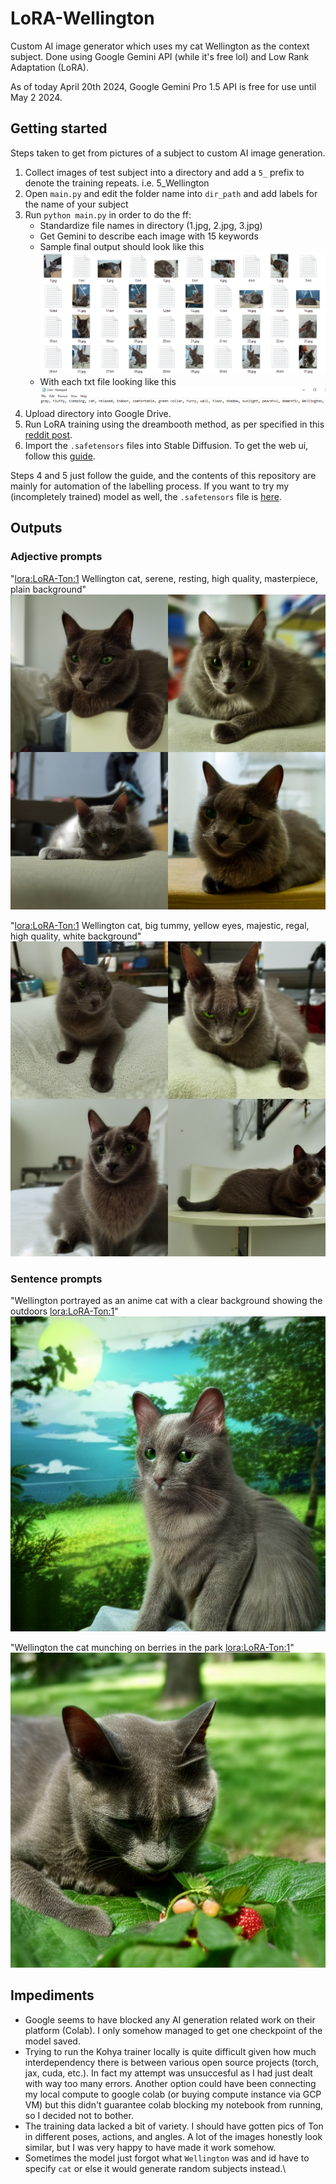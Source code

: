 # LoRA-Wellington
Custom AI image generator which uses my cat Wellington as the context subject. Done using Google Gemini API (while it's free lol) and Low Rank Adaptation (LoRA).

As of today April 20th 2024, Google Gemini Pro 1.5 API is free for use until May 2 2024.

## Getting started

Steps taken to get from pictures of a subject to custom AI image generation.

1. Collect images of test subject into a directory and add a `5_` prefix to denote the training repeats. i.e. 5_Wellington
2. Open `main.py` and edit the folder name into `dir_path` and add labels for the name of your subject
3. Run `python main.py` in order to do the ff:
    - Standardize file names in directory (1.jpg, 2.jpg, 3.jpg)
    - Get Gemini to describe each image with 15 keywords
    - Sample final output should look like this
      ![img.png](imgs/img.png)
    - With each txt file looking like this
      ![img_1.png](imgs/img_1.png)
4. Upload directory into Google Drive.
5. Run LoRA training using the dreambooth method, as per specified in this [reddit post](https://www.reddit.com/r/StableDiffusion/comments/110up3f/i_made_a_lora_training_guide_its_a_colab_version/#lightbox).
6. Import the `.safetensors` files into Stable Diffusion. To get the web ui, follow this [guide](https://www.youtube.com/watch?v=onmqbI5XPH8).

Steps 4 and 5 just follow the guide, and the contents of this repository are mainly for automation of the labelling process.
If you want to try my (incompletely trained) model as well, the `.safetensors` file is [here](https://drive.google.com/file/d/1-4A6OlE5Nd9ljZj276QXw2FgU19oiFF2/view?usp=sharing).

## Outputs

### Adjective prompts
"<lora:LoRA-Ton:1> Wellington cat, serene, resting, high quality, masterpiece, plain background"
![img.png](imgs/img4.png)

"<lora:LoRA-Ton:1> Wellington cat, big tummy, yellow eyes, majestic, regal, high quality, white background"
![img.png](imgs/img5.png)

### Sentence prompts
"Wellington portrayed as an anime cat with a clear background showing the outdoors <lora:LoRA-Ton:1>"
![img.png](imgs/img2.png)

"Wellington the cat munching on berries in the park <lora:LoRA-Ton:1>"
![img_1.png](imgs/img3.png)

## Impediments

- Google seems to have blocked any AI generation related work on their platform (Colab). I only somehow managed to get one checkpoint of the model saved.
- Trying to run the Kohya trainer locally is quite difficult given how much interdependency there is between various open source projects (torch, jax, cuda, etc.).
In fact my attempt was unsuccesful as I had just dealt with way too many errors. Another option could have been connecting my local
compute to google colab (or buying compute instance via GCP VM) but this didn't guarantee colab blocking my notebook from running, so I
decided not to bother.
- The training data lacked a bit of variety. I should have gotten pics of Ton in different poses, actions, and angles. A lot of the images
honestly look similar, but I was very happy to have made it work somehow.
- Sometimes the model just forgot what `Wellington` was and id have to specify `cat` or else it would generate random subjects instead.\

